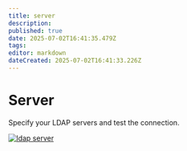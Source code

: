 ```yaml
---
title: server
description: 
published: true
date: 2025-07-02T16:41:35.479Z
tags: 
editor: markdown
dateCreated: 2025-07-02T16:41:33.226Z
---
```


# Server

Specify your LDAP servers and test the connection.

[![ldap server](../../../../assets/images/en/system-administration/administration/interfaces/ldap/2-ldap.png)](../../../../assets/images/en/system-administration/administration/interfaces/ldap/2-ldap.png)
